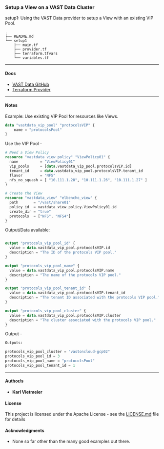 ### Setup a View on a VAST Data Cluster

setup1:  Using the VAST Data provider to setup a View with an existing VIP Pool.

```text
.
├── README.md
└── setup1
    ├── main.tf
    ├── provider.tf
    ├── terraform.tfvars
    └── variables.tf
```

---
#### Docs

* [VAST Data GitHub](https://github.com/vast-data)
* [Terraform Provider](https://github.com/vast-data/terraform-provider-vastdata)

---

#### Notes

Example: Use existing VIP Pool for resources like Views.

``` terraform
data "vastdata_vip_pool" "protocolsVIP" {
    name = "protocolsPool"
}

```

Use the VIP Pool - 

``` terraform
# Need a View Policy
resource "vastdata_view_policy" "ViewPolicy01" {
  name          = "ViewPolicy01"
  vip_pools     = [data.vastdata_vip_pool.protocolsVIP.id]
  tenant_id     = data.vastdata_vip_pool.protocolsVIP.tenant_id
  flavor        = "NFS"
  nfs_no_squash = [ "10.111.1.28", "10.111.1.26", "10.111.1.27" ]
}

# Create the View
resource "vastdata_view" "elbencho_view" {
  path       = "/vast/share01"
  policy_id  = vastdata_view_policy.ViewPolicy01.id
  create_dir = "true"
  protocols  = ["NFS", "NFS4"]
}

```

Output/Data available:

``` terraform

output "protocols_vip_pool_id" {
  value = data.vastdata_vip_pool.protocolsVIP.id
  description = "The ID of the protocols VIP pool."
}

output "protocols_vip_pool_name" {
  value = data.vastdata_vip_pool.protocolsVIP.name
  description = "The name of the protocols VIP pool."
}

output "protocols_vip_pool_tenant_id" {
  value = data.vastdata_vip_pool.protocolsVIP.tenant_id
  description = "The tenant ID associated with the protocols VIP pool."
}

output "protocols_vip_pool_cluster" {
  value = data.vastdata_vip_pool.protocolsVIP.cluster
  description = "The cluster associated with the protocols VIP pool."
}
```

Output - 
``` terraform
Outputs:

protocols_vip_pool_cluster = "vastoncloud-gcp02"
protocols_vip_pool_id = 3
protocols_vip_pool_name = "protocolsPool"
protocols_vip_pool_tenant_id = 1
```

---

#### Author/s

* **Karl Vietmeier**

#### License

This project is licensed under the Apache License - see the [LICENSE.md](LICENSE.md) file for details

#### Acknowledgments

* None so far other than the many good examples out there.
